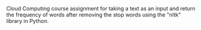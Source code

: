 Cloud Computing course assignment for taking a text as an input and return the frequency of words after removing the stop words using the "nltk" library in Python.
